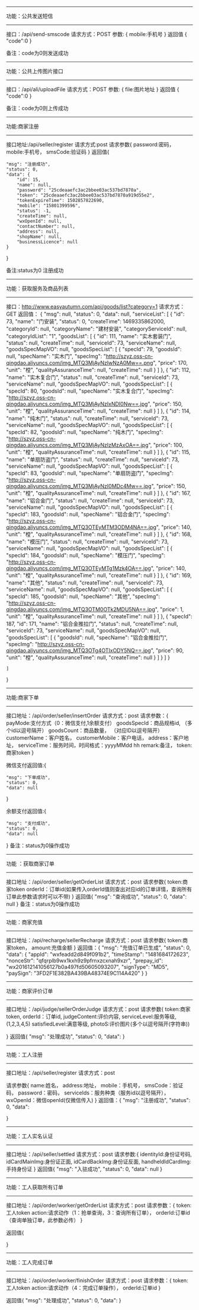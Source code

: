 *********************************************************
功能：公共发送短信
*********************************************************
接口：/api/send-smscode
请求方式：POST
参数:
{
	mobile:手机号
}
返回值
 {
    "code":0
 }

 备注：code为0则发送成功


*********************************************************
功能：公共上传图片接口
*********************************************************
接口：/api/ali/uploadFile
请求方式：POST
参数:
{
	file:图片地址
}
返回值
 {
    "code":0
 }

 备注：code为0则上传成功


*********************************************************
功能:商家注册
*********************************************************
接口地址:/api/seller/register
请求方式:post
请求参数{
	password:密码，
	mobile:手机号，
	smsCode:验证码
}
返回值{
	
    "msg": "注册成功",
    "status": 0,
    "data": {
        "id": 15,
        "name": null,
        "password": "25cdeaaefc3ac2bbee03ac537bd7870a",
        "token": "25cdeaaefc3ac2bbee03ac537bd7870a919d55e2",
        "tokenExpireTime": 1502857822690,
        "mobile": "15801399596",
        "status": -1,
        "createTime": null,
        "wxOpenId": null,
        "contactNumber": null,
        "address": null,
        "shopName": null,
        "businessLicence": null
    }
}

备注:status为0 注册成功


*********************************************************
功能：获取服务及商品列表
*********************************************************
接口：http://www.easyautumn.com/api/goods/list?category=1
请求方式：GET
返回值：
{
    "msg": null,
    "status": 0,
    "data": null,
    "serviceList": [
        {
            "id": 73,
            "name": "门安装",
            "status": 0,
            "createTime": 1469335862000,
            "categoryId": null,
            "categoryName": "建材安装",
            "categoryServiceId": null,
            "categoryIdList": "1",
            "goodsList": [
                {
                    "id": 111,
                    "name": "实木套装门",
                    "status": null,
                    "createTime": null,
                    "serviceId": 73,
                    "serviceName": null,
                    "goodsSpecMapVO": null,
                    "goodsSpecList": [
                        {
                            "specId": 79,
                            "goodsId": null,
                            "specName": "实木门",
                            "specImg": "http://szyz.oss-cn-qingdao.aliyuncs.com/img_MTQ3MjAyNzIwNzA0Mw==.png",
                            "price": 170,
                            "unit": "樘",
                            "qualityAssuranceTime": null,
                            "createTime": null
                        }
                    ]
                },
                {
                    "id": 112,
                    "name": "实木复合门",
                    "status": null,
                    "createTime": null,
                    "serviceId": 73,
                    "serviceName": null,
                    "goodsSpecMapVO": null,
                    "goodsSpecList": [
                        {
                            "specId": 80,
                            "goodsId": null,
                            "specName": "实木复合门",
                            "specImg": "http://szyz.oss-cn-qingdao.aliyuncs.com/img_MTQ3MjAyNzIxNDI0Nw==.jpg",
                            "price": 150,
                            "unit": "樘",
                            "qualityAssuranceTime": null,
                            "createTime": null
                        }
                    ]
                },
                {
                    "id": 114,
                    "name": "纯木门",
                    "status": null,
                    "createTime": null,
                    "serviceId": 73,
                    "serviceName": null,
                    "goodsSpecMapVO": null,
                    "goodsSpecList": [
                        {
                            "specId": 82,
                            "goodsId": null,
                            "specName": "纯木门",
                            "specImg": "http://szyz.oss-cn-qingdao.aliyuncs.com/img_MTQ3MjAyNzIzMzAxOA==.jpg",
                            "price": 100,
                            "unit": "樘",
                            "qualityAssuranceTime": null,
                            "createTime": null
                        }
                    ]
                },
                {
                    "id": 115,
                    "name": "单扇防盗门",
                    "status": null,
                    "createTime": null,
                    "serviceId": 73,
                    "serviceName": null,
                    "goodsSpecMapVO": null,
                    "goodsSpecList": [
                        {
                            "specId": 83,
                            "goodsId": null,
                            "specName": "单扇防盗门",
                            "specImg": "http://szyz.oss-cn-qingdao.aliyuncs.com/img_MTQ3MjAyNzI0MDc4Mw==.jpg",
                            "price": 150,
                            "unit": "樘",
                            "qualityAssuranceTime": null,
                            "createTime": null
                        }
                    ]
                },
                {
                    "id": 167,
                    "name": "铝合金门",
                    "status": null,
                    "createTime": null,
                    "serviceId": 73,
                    "serviceName": null,
                    "goodsSpecMapVO": null,
                    "goodsSpecList": [
                        {
                            "specId": 183,
                            "goodsId": null,
                            "specName": "铝合金门",
                            "specImg": "http://szyz.oss-cn-qingdao.aliyuncs.com/img_MTQ3OTEyMTM3ODM4NA==.jpg",
                            "price": 140,
                            "unit": "樘",
                            "qualityAssuranceTime": null,
                            "createTime": null
                        }
                    ]
                },
                {
                    "id": 168,
                    "name": "模压门",
                    "status": null,
                    "createTime": null,
                    "serviceId": 73,
                    "serviceName": null,
                    "goodsSpecMapVO": null,
                    "goodsSpecList": [
                        {
                            "specId": 184,
                            "goodsId": null,
                            "specName": "模压门",
                            "specImg": "http://szyz.oss-cn-qingdao.aliyuncs.com/img_MTQ3OTEyMTg1Mzk4OA==.jpg",
                            "price": 140,
                            "unit": "樘",
                            "qualityAssuranceTime": null,
                            "createTime": null
                        }
                    ]
                },
                {
                    "id": 169,
                    "name": "其他",
                    "status": null,
                    "createTime": null,
                    "serviceId": 73,
                    "serviceName": null,
                    "goodsSpecMapVO": null,
                    "goodsSpecList": [
                        {
                            "specId": 185,
                            "goodsId": null,
                            "specName": "其他",
                            "specImg": "http://szyz.oss-cn-qingdao.aliyuncs.com/img_MTQ3OTM0OTk2MDU5NA==.jpg",
                            "price": 1,
                            "unit": "樘",
                            "qualityAssuranceTime": null,
                            "createTime": null
                        }
                    ]
                },
                {
                            "specId": 187,
                    "id": 171,
                    "name": "铝合金推拉门",
                    "status": null,
                    "createTime": null,
                    "serviceId": 73,
                    "serviceName": null,
                    "goodsSpecMapVO": null,
                    "goodsSpecList": [
                        {
                            "goodsId": null,
                            "specName": "铝合金推拉门",
                            "specImg": "http://szyz.oss-cn-qingdao.aliyuncs.com/img_MTQ3OTg4OTIxODY5NQ==.jpg",
                            "price": 90,
                            "unit": "樘",
                            "qualityAssuranceTime": null,
                            "createTime": null
                        }
                    ]
                }
            ]
        }

    ]
}

*********************************************************
功能:商家下单
*********************************************************
接口地址：/api/order/seller/insertOrder
请求方式：post
请求参数：{
	payMode:支付方式（0：微信支付,1余额支付）
	goodsSpecId：商品规格id, （多个id以逗号隔开）
	goodsCount：商品数量，	（对应ID以逗号隔开）
	customerName：客户姓名，
	customerMobile：客户电话，
	address：客户地址，
	serviceTime：服务时间，时间格式：yyyyMMdd hh
	remark:备注，
	token:商家token
}

微信支付返回值:{
	
    "msg": "下单成功",
    "status": 0,
    "data": null
}


余额支付返回值:{
	
    "msg": "支付成功",
    "status": 0,
    "data": null
}
备注：status为0操作成功

*********************************************************
功能 ：获取商家订单
*********************************************************
接口地址：/api/order/seller/getOrderList
请求方式：post
请求参数{
	token:商家token
	orderId：订单id(如果传入orderId值则查出对应id的订单详情，查询所有订单此参数请求时可以不带)
}
返回值{
	"msg": "查询成功",
    "status": 0,
    "data": null
}
备注：status为0操作成功


*********************************************************
功能：商家充值
*********************************************************
接口地址：/api/recharge/sellerRecharge
请求方式：post
请求参数{
	token:商家token，
	amount:充值金额
}
返回值：{
    "msg": "充值订单已生成",
    "status": 0,
    "data": {
        "appId": "wxfeadd2d849f091b2",
        "timeStamp": "1481684172623",
        "nonceStr": "qfqrplb9wx1kxh9z9pfrnxzcxnah9xzr",
        "prepay_id": "wx201612141056127b0a497fd50605093207",
        "signType": "MD5",
        "paySign": "3FD2F1E382BA439BA48374E9C114A420"
  	}
}

*********************************************************
功能：商家评价订单
*********************************************************
接口地址：/api/judge/sellerOrderJudge
请求方式：post
请求参数{
	token:商家token,
	orderId：订单id,
	judgeContent:评价内容,
	serviceLevel:服务等级,(1,2,3,4,5)
	satisfiedLevel:满意等级,
	photoS:评价图片(多个以逗号隔开(字符串))
	
}
返回值{
	"msg": "处理成功",
    "status": 0,
    "data": 
}

*********************************************************
功能：工人注册
*********************************************************
接口地址：/api/seller/register
请求方式：post
	
请求参数{
	name:姓名，
	address:地址，
	mobile：手机号，
	smsCode：验证码，
	password：密码，
	serviceIds：服务种类（服务id以逗号隔开），
	wxOpenId：微信openId(仅微信传入)
}
返回值：{
	"msg": "注册成功",
    "status": 0,
    "data": 
    
}

*********************************************************
功能：工人实名认证
*********************************************************
接口地址：/api/seller/settled
请求方式：post
请求参数:{
	identityId:身份证号码,
	idCardMainImg:身份证正面,
	idCardBackImg:身份证反面,
	handheldIdCardImg:手持身份证
}
返回值{
	"msg": "入驻成功",
    "status": 0,
    "data": null
}

*********************************************************
功能：工人获取所有订单
*********************************************************
接口地址：/api/order/worker/getOrderList
请求方式：post
请求参数：{
	token:工人token
	action:请求动作（1：抢单查询，3：查询所有订单），
	orderId:订单id（查询单独订单，此参数必传）
}

返回值{


}


*********************************************************
功能：工人完成订单
*********************************************************
接口地址：/api/order/worker/finishOrder
请求方式：post
请求参数：{
	token:工人token
	action:请求动作（4：完成订单操作），
	orderId:订单id
}

返回值{
	"msg": "处理成功",
    "status": 0,
    "data": 
}


